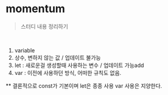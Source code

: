 # momentum
>스터디 내용 정리하기
<br>

1. variable 
2. 상수, 변하지 않는 값 / 업데이트 불가능 
3. let : 새로운걸 생성할때 사용하는 변수 / 업데이트 가능add
4. var : 이전에 사용하던 방식, 어떠한 규칙도 없음.

** 결론적으로 const가 기본이며 let은 종종 사용 var 사용은 지양한다.     
